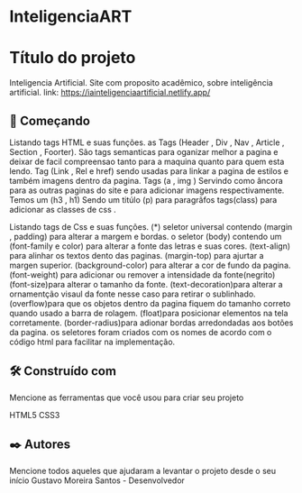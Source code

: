 # InteligenciaART
# Título do projeto
Inteligencia Artificial.
Site com proposito acadêmico, sobre inteligência artificial.
link:
https://iainteligenciaartificial.netlify.app/

## 🚀 Começando
Listando tags HTML e suas funções.
as Tags (Header , Div , Nav , Article , Section , Foorter).
São tags semanticas para oganizar melhor a pagina e deixar de facil compreensao tanto para a maquina quanto para quem esta lendo.
Tag (Link , Rel e href) sendo usadas para linkar a pagina de estilos e também imagens dentro da pagina.
Tags (a , img ) Servindo como âncora para as outras paginas do site e para adicionar imagens respectivamente.
Temos um (h3 , h1) Sendo um titúlo (p) para paragrãfos
tags(class) para adicionar as classes de css .

Listando tags de Css e suas funções.
(*) seletor universal contendo (margin , padding) para alterar a margem e bordas.
o seletor (body) contendo um (font-family e color) para alterar a fonte das letras e suas cores.
(text-align) para alinhar os textos dento das paginas.
(margin-top) para ajurtar a margen superior.
(background-color) para alterar a cor de fundo da pagina.
(font-weight) para adicionar ou remover a intensidade da fonte(negrito)
(font-size)para alterar o tamanho da fonte.
(text-decoration)para alterar a ornamentção visaul da fonte nesse caso para retirar o sublinhado.
(overflow)para que os objetos dentro da pagina fiquem do tamanho correto quando usado a barra de rolagem.
(float)para posicionar elementos na tela corretamente.
(border-radius)para adionar bordas arredondadas aos botões da pagina.
os seletores foram criados com os nomes de acordo com o código html para facilitar na implementação.




## 🛠️ Construído com

Mencione as ferramentas que você usou para criar seu projeto

HTML5
CSS3




## ✒️ Autores

Mencione todos aqueles que ajudaram a levantar o projeto desde o seu início
Gustavo Moreira Santos - Desenvolvedor



